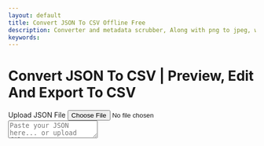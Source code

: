 ```yaml
---
layout: default
title: Convert JSON To CSV Offline Free
description: Converter and metadata scrubber, Along with png to jpeg, wav to mp3, Recet Image & Much more;
keywords: 
---
```


<script src="https://code.jquery.com/jquery-3.6.0.min.js"></script>
<script src="https://cdn.jsdelivr.net/npm/jsonview@1.2.0/dist/jquery.jsonview.min.js"></script>
<link href="https://cdn.jsdelivr.net/npm/jsonview@1.2.0/dist/jquery.jsonview.min.css" rel="stylesheet">

<script src="https://cdnjs.cloudflare.com/ajax/libs/xlsx/0.18.5/xlsx.full.min.js"></script>

<h1>Convert JSON To CSV | Preview, Edit And Export To CSV</h1>
<!-- Tool section -->
<section class="tool-section container">
    <div class="upload-section">
        <label for="json-file" class="upload-label">Upload JSON File</label>
        <input type="file" id="json-file" accept=".json">
    </div>

<div id="loader" style="display:none;">⏳ Loading file...</div>
    <div style="width: 99%; justify-content: flex-end; margin-top: 1rem; position: sticky; display:none;"
        id="exportOptions">
        <label class="export-label" onclick="convertToCSV()"><u>Convert JSON To CSV</u></label>
    </div>
</section>
<div id="json-tool-wrapper">
  <div id="json-editor-container">
   <textarea id="json-editor" placeholder="Paste your JSON here... or upload file"></textarea>
  </div>
  <div id="json-viewer-container" style="display: flex; justify-content:start;">
   <div id="json-tree-viewer" style="display: flex; justify-content:start;"></div>
  </div>
</div>
<div style="min-width: 100%; display:none; justify-content: flex-end; margin-top: 1rem; margin-bottom: 1rem;" id="exportButtons">
 <label>You Can Edit CSV If Want</label>
 <label class="export-label" onclick="exportToCSV()"><u> Export To csv</u></label>
 <label class="export-label" onclick="showJson()"><u>Show JSON</u></label>
</div>
   <textarea id="csv-viewer" placeholder="Data Will Be Displayed Here" style="display:none; height: 68vh"></textarea>

<script src="/assets/js/json-to-csv.js"></script>

